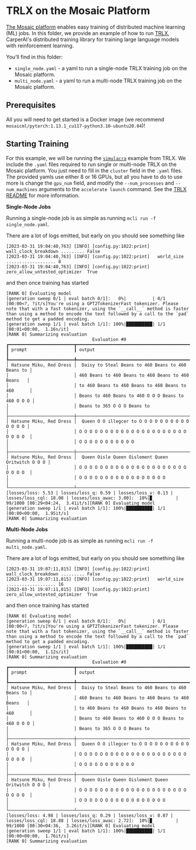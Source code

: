 # TRLX on the Mosaic Platform

[The Mosaic platform](https://www.mosaicml.com/blog/mosaicml-cloud-demo) enables easy training of distributed machine learning (ML) jobs. In this folder, we provide an example of how to run [TRLX](https://github.com/CarperAI/trlx), CarperAI's distributed training library for training large language models with reinforcement learning.

You’ll find in this folder:
- `single_node.yaml` - a yaml to run a single-node TRLX training job on the Mosaic platform.
- `multi_node.yaml` - a yaml to run a multi-node TRLX training job on the Mosaic platform.

## Prerequisites

All you will need to get started is a Docker image (we recommend `mosaicml/pytorch:1.13.1_cu117-python3.10-ubuntu20.04`)!

## Starting Training
For this example, we will be running the [`simulacra`](https://github.com/CarperAI/trlx/blob/main/examples/simulacra.py) example from TRLX. We include the `.yaml` files required to run single or multi-node TRLX on the Mosaic platform. You just need to fill in the `cluster` field in the `.yaml` files. The provided yamls use either 8 or 16 GPUs, but all you have to do to use more is change the `gpu_num` field, and modify the `--num_processes` and `--num_machines` arguments to the `accelerate launch` command. See the [TRLX README](https://github.com/CarperAI/trlx/blob/main/README.md) for more information.

************Single-Node Jobs************

Running a single-node job is as simple as running `mcli run -f single_node.yaml`.

There are a lot of logs emitted, but early on you should see something like

```
[2023-03-31 19:04:40,763] [INFO] [config.py:1022:print]   wall_clock_breakdown ......... False
[2023-03-31 19:04:40,763] [INFO] [config.py:1022:print]   world_size ................... 8
[2023-03-31 19:04:40,763] [INFO] [config.py:1022:print]   zero_allow_untested_optimizer  True
```

and then once training has started

```
[RANK 0] Evaluating model
[generation sweep 0/1 | eval batch 0/1]:   0%|          | 0/1 [00:00<?, ?it/s]You're using a GPT2TokenizerFast tokenizer. Please note that with a fast tokenizer, using the `__call__` method is faster than using a method to encode the text followed by a call to the `pad` method to get a padded encoding.
[generation sweep 1/1 | eval batch 1/1]: 100%|██████████| 1/1 [00:01<00:00,  1.16s/it]
[RANK 0] Summarizing evaluation
                                 Evaluation #0
┏━━━━━━━━━━━━━━━━━━━━━━━━━┳━━━━━━━━━━━━━━━━━━━━━━━━━━━━━━━━━━━━━━━━━━━━━━━━━━━━┓
┃ prompt                  ┃ output                                             ┃
┡━━━━━━━━━━━━━━━━━━━━━━━━━╇━━━━━━━━━━━━━━━━━━━━━━━━━━━━━━━━━━━━━━━━━━━━━━━━━━━━┩
│ Hatsune Miku, Red Dress │  Daisy to Steal Beans to 460 Beans to 460 Beans to │
│                         │ 460 Beans to 460 Beans to 460 Beans to 460 Beans   │
│                         │ to 460 Beans to 460 Beans to 460 Beans to 460      │
│                         │ Beans to 460 Beans to 460 O O O Beans to 460 O O O │
│                         │ Beans to 365 O O O Beans to                        │
├─────────────────────────┼────────────────────────────────────────────────────┤
│ Hatsune Miku, Red Dress │  Queen O O illegcer to O O O O O O O O O O O O O O │
│                         │ O O O O O O O O O O O O O O O O O O O O O O O O O  │
│                         │ O O O O O O O O O O O                              │
├─────────────────────────┼────────────────────────────────────────────────────┤
│ Hatsune Miku, Red Dress │  Queen Oisle Queen Oislement Queen Oritwitch O O O │
│                         │ O O O O O O O O O O O O O O O O O O O O O O O O O  │
│                         │ O O O O O O O O O O O O O O O O O                  │
└─────────────────────────┴────────────────────────────────────────────────────┘
[losses/loss: 5.53 | losses/loss_q: 0.59 | losses/loss_v: 0.13 | losses/loss_cql: 18.08 | losses/loss_awac: 3.00]:  10%|▉         | 99/1000 [00:29<04:24,  3.41it/s][RANK 0] Evaluating model
[generation sweep 1/1 | eval batch 1/1]: 100%|██████████| 1/1 [00:00<00:00,  1.95it/s]
[RANK 0] Summarizing evaluation
```


************Multi-Node Jobs************

Running a multi-node job is as simple as running `mcli run -f multi_node.yaml`.

There are a lot of logs emitted, but early on you should see something like

```
[2023-03-31 19:07:11,815] [INFO] [config.py:1022:print]   wall_clock_breakdown ......... False
[2023-03-31 19:07:11,815] [INFO] [config.py:1022:print]   world_size ................... 16
[2023-03-31 19:07:11,815] [INFO] [config.py:1022:print]   zero_allow_untested_optimizer  True
```

and then once training has started

```
[RANK 0] Evaluating model
[generation sweep 0/1 | eval batch 0/1]:   0%|          | 0/1 [00:00<?, ?it/s]You're using a GPT2TokenizerFast tokenizer. Please note that with a fast tokenizer, using the `__call__` method is faster than using a method to encode the text followed by a call to the `pad` method to get a padded encoding.
[generation sweep 1/1 | eval batch 1/1]: 100%|██████████| 1/1 [00:01<00:00,  1.12s/it]
[RANK 0] Summarizing evaluation
                                 Evaluation #0
┏━━━━━━━━━━━━━━━━━━━━━━━━━┳━━━━━━━━━━━━━━━━━━━━━━━━━━━━━━━━━━━━━━━━━━━━━━━━━━━━┓
┃ prompt                  ┃ output                                             ┃
┡━━━━━━━━━━━━━━━━━━━━━━━━━╇━━━━━━━━━━━━━━━━━━━━━━━━━━━━━━━━━━━━━━━━━━━━━━━━━━━━┩
│ Hatsune Miku, Red Dress │  Daisy to Steal Beans to 460 Beans to 460 Beans to │
│                         │ 460 Beans to 460 Beans to 460 Beans to 460 Beans   │
│                         │ to 460 Beans to 460 Beans to 460 Beans to 460      │
│                         │ Beans to 460 Beans to 460 O O O Beans to 460 O O O │
│                         │ Beans to 365 O O O Beans to                        │
├─────────────────────────┼────────────────────────────────────────────────────┤
│ Hatsune Miku, Red Dress │  Queen O O illegcer to O O O O O O O O O O O O O O │
│                         │ O O O O O O O O O O O O O O O O O O O O O O O O O  │
│                         │ O O O O O O O O O O O                              │
├─────────────────────────┼────────────────────────────────────────────────────┤
│ Hatsune Miku, Red Dress │  Queen Oisle Queen Oislement Queen Oritwitch O O O │
│                         │ O O O O O O O O O O O O O O O O O O O O O O O O O  │
│                         │ O O O O O O O O O O O O O O O O O                  │
└─────────────────────────┴────────────────────────────────────────────────────┘
[losses/loss: 4.98 | losses/loss_q: 0.29 | losses/loss_v: 0.07 | losses/loss_cql: 18.88 | losses/loss_awac: 2.72]:  10%|▉         | 99/1000 [00:30<04:36,  3.26it/s][RANK 0] Evaluating model
[generation sweep 1/1 | eval batch 1/1]: 100%|██████████| 1/1 [00:00<00:00,  1.76it/s]
[RANK 0] Summarizing evaluation
```
